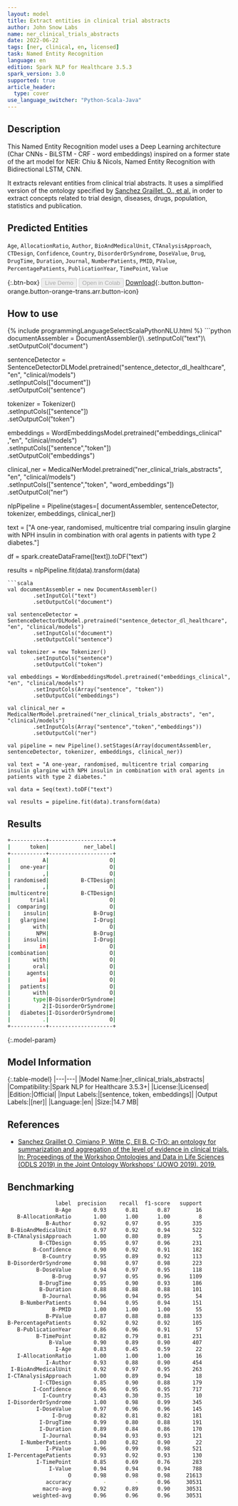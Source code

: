 ```yaml
---
layout: model
title: Extract entities in clinical trial abstracts
author: John Snow Labs
name: ner_clinical_trials_abstracts
date: 2022-06-22
tags: [ner, clinical, en, licensed]
task: Named Entity Recognition
language: en
edition: Spark NLP for Healthcare 3.5.3
spark_version: 3.0
supported: true
article_header:
  type: cover
use_language_switcher: "Python-Scala-Java"
---
```


## Description

This Named Entity Recognition model uses a Deep Learning architecture (Char CNNs - BiLSTM - CRF - word embeddings) inspired on a former state of the art model for NER: Chiu & Nicols, Named Entity Recognition with Bidirectional LSTM, CNN.

It extracts relevant entities from clinical trial abstracts. It uses a simplified version of the ontology specified by [Sanchez Graillet, O., et al.](https://pub.uni-bielefeld.de/record/2939477) in order to extract concepts related to trial design, diseases, drugs, population, statistics and publication.

## Predicted Entities

`Age`, `AllocationRatio`, `Author`, `BioAndMedicalUnit`, `CTAnalysisApproach`, `CTDesign`, `Confidence`, `Country`, `DisorderOrSyndrome`, `DoseValue`, `Drug`, `DrugTime`, `Duration`, `Journal`, `NumberPatients`, `PMID`, `PValue`, `PercentagePatients`, `PublicationYear`, `TimePoint`, `Value`

{:.btn-box}
<button class="button button-orange" disabled>Live Demo</button>
<button class="button button-orange" disabled>Open in Colab</button>
[Download](https://s3.amazonaws.com/auxdata.johnsnowlabs.com/clinical/models/ner_clinical_trials_abstracts_en_3.5.3_3.0_1655911616789.zip){:.button.button-orange.button-orange-trans.arr.button-icon}

## How to use



<div class="tabs-box" markdown="1">
{% include programmingLanguageSelectScalaPythonNLU.html %}
```python
documentAssembler = DocumentAssembler()\
        .setInputCol("text")\
        .setOutputCol("document")
        
sentenceDetector = SentenceDetectorDLModel.pretrained("sentence_detector_dl_healthcare", "en", "clinical/models")\
        .setInputCols(["document"])\
        .setOutputCol("sentence")

tokenizer = Tokenizer()\
        .setInputCols(["sentence"])\
        .setOutputCol("token")

embeddings = WordEmbeddingsModel.pretrained("embeddings_clinical" ,"en", "clinical/models")\
        .setInputCols(["sentence","token"])\
        .setOutputCol("embeddings")

clinical_ner = MedicalNerModel.pretrained("ner_clinical_trials_abstracts", "en", "clinical/models")\
        .setInputCols(["sentence","token", "word_embeddings"])\
        .setOutputCol("ner")

nlpPipeline = Pipeline(stages=[
        documentAssembler,
        sentenceDetector,
        tokenizer,
        embeddings,
        clinical_ner])

text = ["A one-year, randomised, multicentre trial comparing insulin glargine with NPH insulin in combination with oral agents in patients with type 2 diabetes."]

df = spark.createDataFrame([text]).toDF("text")

results = nlpPipeline.fit(data).transform(data)
```
```scala
val documentAssembler = new DocumentAssembler()
        .setInputCol("text")
        .setOutputCol("document")

val sentenceDetector = SentenceDetectorDLModel.pretrained("sentence_detector_dl_healthcare", "en", "clinical/models")
        .setInputCols("document")
        .setOutputCol("sentence")

val tokenizer = new Tokenizer()
        .setInputCols("sentence")
        .setOutputCol("token")

val embeddings = WordEmbeddingsModel.pretrained("embeddings_clinical", "en", "clinical/models")
        .setInputCols(Array("sentence", "token"))
        .setOutputCol("embeddings")

val clinical_ner = MedicalNerModel.pretrained("ner_clinical_trials_abstracts", "en", "clinical/models")
        .setInputCols(Array("sentence","token","embeddings"))
        .setOutputCol("ner")

val pipeline = new Pipeline().setStages(Array(documentAssembler, sentenceDetector, tokenizer, embeddings, clinical_ner))

val text = "A one-year, randomised, multicentre trial comparing insulin glargine with NPH insulin in combination with oral agents in patients with type 2 diabetes."

val data = Seq(text).toDF("text")

val results = pipeline.fit(data).transform(data)
```
</div>

## Results

```bash
+-----------+--------------------+
|      token|           ner_label|
+-----------+--------------------+
|          A|                   O|
|   one-year|                   O|
|          ,|                   O|
| randomised|          B-CTDesign|
|          ,|                   O|
|multicentre|          B-CTDesign|
|      trial|                   O|
|  comparing|                   O|
|    insulin|              B-Drug|
|   glargine|              I-Drug|
|       with|                   O|
|        NPH|              B-Drug|
|    insulin|              I-Drug|
|         in|                   O|
|combination|                   O|
|       with|                   O|
|       oral|                   O|
|     agents|                   O|
|         in|                   O|
|   patients|                   O|
|       with|                   O|
|       type|B-DisorderOrSyndrome|
|          2|I-DisorderOrSyndrome|
|   diabetes|I-DisorderOrSyndrome|
|          .|                   O|
+-----------+--------------------+
```

{:.model-param}
## Model Information

{:.table-model}
|---|---|
|Model Name:|ner_clinical_trials_abstracts|
|Compatibility:|Spark NLP for Healthcare 3.5.3+|
|License:|Licensed|
|Edition:|Official|
|Input Labels:|[sentence, token, embeddings]|
|Output Labels:|[ner]|
|Language:|en|
|Size:|14.7 MB|

## References

- [Sanchez Graillet O, Cimiano P, Witte C, Ell B. C-TrO: an ontology for summarization and aggregation of the level of evidence in clinical trials. In: Proceedings of the Workshop Ontologies and Data in Life Sciences (ODLS 2019) in the Joint Ontology Workshops' (JOWO 2019). 2019.](https://pub.uni-bielefeld.de/record/2939477)

## Benchmarking

```bash
               label  precision    recall  f1-score   support
               B-Age       0.93      0.81      0.87        16
   B-AllocationRatio       1.00      1.00      1.00         8
            B-Author       0.92      0.97      0.95       335
 B-BioAndMedicalUnit       0.97      0.92      0.94       522
B-CTAnalysisApproach       1.00      0.80      0.89         5
          B-CTDesign       0.95      0.97      0.96       231
        B-Confidence       0.90      0.92      0.91       182
           B-Country       0.95      0.89      0.92       113
B-DisorderOrSyndrome       0.98      0.97      0.98       223
         B-DoseValue       0.94      0.97      0.95       118
              B-Drug       0.97      0.95      0.96      1109
          B-DrugTime       0.95      0.90      0.93       186
          B-Duration       0.88      0.88      0.88       101
           B-Journal       0.96      0.94      0.95        54
    B-NumberPatients       0.94      0.95      0.94       151
              B-PMID       1.00      1.00      1.00        55
            B-PValue       0.87      0.88      0.88       133
B-PercentagePatients       0.92      0.92      0.92       105
   B-PublicationYear       0.86      0.96      0.91        57
         B-TimePoint       0.82      0.79      0.81       231
             B-Value       0.90      0.89      0.90       407
               I-Age       0.83      0.45      0.59        22
   I-AllocationRatio       1.00      1.00      1.00        16
            I-Author       0.93      0.88      0.90       454
 I-BioAndMedicalUnit       0.92      0.97      0.95       263
I-CTAnalysisApproach       1.00      0.89      0.94        18
          I-CTDesign       0.85      0.90      0.88       179
        I-Confidence       0.96      0.95      0.95       717
           I-Country       0.43      0.30      0.35        10
I-DisorderOrSyndrome       1.00      0.98      0.99       345
         I-DoseValue       0.97      0.96      0.96       145
              I-Drug       0.82      0.81      0.82       181
          I-DrugTime       0.99      0.80      0.88       191
          I-Duration       0.89      0.84      0.86       170
           I-Journal       0.94      0.93      0.93       121
    I-NumberPatients       1.00      0.82      0.90        22
            I-PValue       0.96      0.99      0.98       521
I-PercentagePatients       0.93      0.92      0.93       130
         I-TimePoint       0.85      0.69      0.76       283
             I-Value       0.94      0.94      0.94       788
                   O       0.98      0.98      0.98     21613
            accuracy          -         -      0.96     30531
           macro-avg       0.92      0.89      0.90     30531
        weighted-avg       0.96      0.96      0.96     30531
```